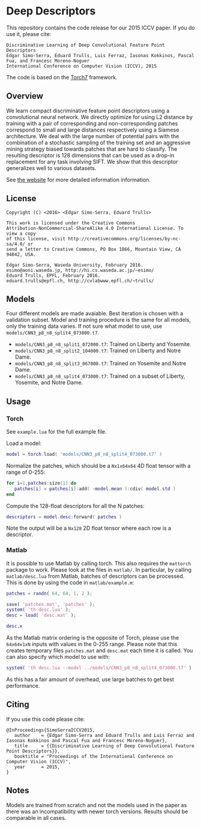 # Deep Descriptors

This repository contains the code release for our 2015 ICCV paper. If you do use it, please cite:

```
Discriminative Learning of Deep Convolutional Feature Point Descriptors
Edgar Simo-Serra, Eduard Trulls, Luis Ferraz, Iasonas Kokkinos, Pascal Fua, and Francesc Moreno-Noguer
International Conference on Computer Vision (ICCV), 2015
```

The code is based on the [Torch7](http://torch.ch) framework.

## Overview

We learn compact discriminative feature point descriptors using a convolutional
neural network. We directly optimize for using L2 distance by training with a
pair of corresponding and non-corresponding patches correspond to small and
large distances respectively using a Siamese architecture. We deal with the
large number of potential pairs with the combination of a stochastic sampling
of the training set and an aggressive mining strategy biased towards patches
that are hard to classify. The resulting descriptor is 128 dimensions that can
be used as a drop-in replacement for any task involving SIFT. We show that this
descriptor generalizes well to various datasets.

See [the website](http://hi.cs.waseda.ac.jp/~esimo/research/deepdesc/) for more
detailed information information.

## License

```
Copyright (C) <2016> <Edgar Simo-Serra, Eduard Trulls>

This work is licensed under the Creative Commons
Attribution-NonCommercial-ShareAlike 4.0 International License. To view a copy
of this license, visit http://creativecommons.org/licenses/by-nc-sa/4.0/ or
send a letter to Creative Commons, PO Box 1866, Mountain View, CA 94042, USA.

Edgar Simo-Serra, Waseda University, February 2016.
esimo@aoni.waseda.jp, http://hi.cs.waseda.ac.jp/~esimo/
Eduard Trulls, EPFL, February 2016.
eduard.trulls@epfl.ch, http://cvlabwww.epfl.ch/~trulls/
```

## Models

Four different models are made avaiable. Best iteration is chosen with a
validation subset. Model and training procedure is the same for all models,
only the training data varies. If not sure what model to use, use
`models/CNN3_p8_n8_split4_073000.t7`.

* `models/CNN3_p8_n8_split1_072000.t7`: Trained on Liberty and Yosemite.
* `models/CNN3_p8_n8_split2_104000.t7`: Trained on Liberty and Notre Dame.
* `models/CNN3_p8_n8_split3_067000.t7`: Trained on Yosemite and Notre Dame.
* `models/CNN3_p8_n8_split4_073000.t7`: Trained on a subset of Liberty, Yosemite, and Notre Dame.

## Usage

### Torch

See `example.lua` for the full example file.

Load a model:

```lua
model = torch.load( 'models/CNN3_p8_n8_split4_073000.t7' )
```

Normalize the patches, which should be a `Nx1x64x64` 4D float tensor with a range of 0-255:

```lua
for i=1,patches:size(1) do
   patches[i] = patches[i]:add( -model.mean ):cdiv( model.std )
end

```

Compute the 128-float descriptors for all the N patches:

```lua
descriptors = model.desc:forward( patches )
```

Note the output will be a `Nx128` 2D float tensor where each row is a descriptor.

### Matlab

It is possible to use Matlab by calling torch. This also requires the
`mattorch` package to work. Please look at the files in `matlab/`. In
particular, by calling `matlab/desc.lua` from Matlab, batches of descriptors
can be processed. This is done by using the code in `matlab/example.m`:

```matlab
patches = randn( 64, 64, 1, 2 );

save( 'patches.mat', 'patches' );
system( 'th desc.lua' );
desc = load( 'desc.mat' );

desc.x
```

As the Matlab matrix ordering is the opposite of Torch, please use the
`64x64x1xN` inputs with values in the 0-255 range.  Please note that this
creates temporary files `patches.mat` and `desc.mat` each time it is called.
You can also specify which model to use with:

```matlab
system( 'th desc.lua --model ../models/CNN3_p8_n8_split4_073000.t7' )
```

As this has a fair amount of overhead, use large batches to get best
performance.


## Citing

If you use this code please cite:

```
@InProceedings{SimoSerraICCV2015,
   author    = {Edgar Simo-Serra and Eduard Trulls and Luis Ferraz and Iasonas Kokkinos and Pascal Fua and Francesc Moreno-Noguer},
   title     = {{Discriminative Learning of Deep Convolutional Feature Point Descriptors}},
   booktitle = "Proceedings of the International Conference on Computer Vision (ICCV)",
   year      = 2015,
}
```

## Notes

Models are trained from scratch and not the models used in the paper as there
was an incompatibility with newer torch versions. Results should be comparable
in all cases.




